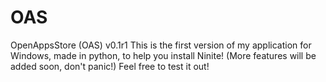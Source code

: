 # OAS
OpenAppsStore (OAS) v0.1r1
This is the first version of my application for Windows, made in python, to help you install Ninite!
(More features will be added soon, don't panic!)
Feel free to test it out!
